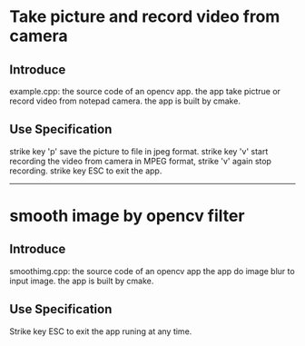 # Take picture and record video from camera

## Introduce
example.cpp: the source code of an opencv app.
the app take pictrue or record video from notepad camera. 
the app is built by cmake.

## Use Specification
strike key 'p' save the picture to file in jpeg format.
strike key 'v' start recording the video from camera in MPEG format, strike 'v' again stop recording.
strike key ESC to exit the app.
***
# smooth image by opencv filter
## Introduce
smoothimg.cpp: the source code of an opencv app
the app do image blur to input image. 
the app is built by cmake.
## Use Specification
Strike key ESC to exit the app runing at any time.
 
